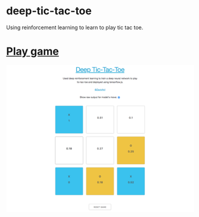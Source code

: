 # deep-tic-tac-toe
Using reinforcement learning to learn to play tic tac toe.

# [Play game](https://zackakil.github.io/deep-tic-tac-toe)

![screenshot](screen_shot.png)
